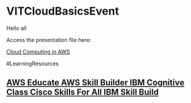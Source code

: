 # VITCloudBasicsEvent

Hello all

Access the presentation file here:

<a href=""> Cloud Computing in AWS </a>

#LearningResources

<h2>
<a href="https://www.awseducate.com/student/s/"> AWS Educate </a> 
<a href="https://explore.skillbuilder.aws/lms/"> AWS Skill Builder </a>
<a href="https://cognitiveclass.ai/"> IBM Cognitive Class </a>
<a href="https://skillsforall.com/"> Cisco Skills For All </a>
<a href="https://skillsbuild.org/"> IBM Skill Build </a>
</h2>



